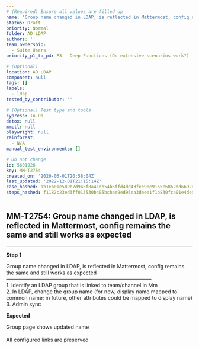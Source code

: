 ```yaml
---
# (Required) Ensure all values are filled up
name: 'Group name changed in LDAP, is reflected in Mattermost, config remains the same and still works as expected'
status: Draft
priority: Normal
folder: AD LDAP
authors: ''
team_ownership:
  - Suite Users
priority_p1_to_p4: P3 - Deep Functions (Do extensive scenarios work?)

# (Optional)
location: AD LDAP
component: null
tags: []
labels:
  - ldap
tested_by_contributor: ''

# (Optional) Test type and tools
cypress: To Do
detox: null
mmctl: null
playwright: null
rainforest:
  - N/A
manual_test_environments: []

# Do not change
id: 5601926
key: MM-T2754
created_on: '2020-06-01T20:58:04Z'
last_updated: '2022-12-01T21:15:14Z'
case_hashed: ab1eb01e589b7d945f8a41db54b5ffd4dd43fee90e9165e6862dd6692d4a58da11853312dd90e578fbd55cd470ccf631
steps_hashed: f1182c23ed3ff013530b405bcbae9ed95ea3deee1f1b830fca01e4dedab4bd2fffcad6d4d527bf3dbbaf706b46b3deda
---
```


<!-- (Auto-generated) Based on frontmatter's "key" and "name" -->

## MM-T2754: Group name changed in LDAP, is reflected in Mattermost, config remains the same and still works as expected

---

**Step 1**

Group name changed in LDAP, is reflected in Mattermost, config remains the same and still works as expected\
————————————————————————————\
1\. Identify an LDAP group that is linked to team/channel in Mm\
2\. In LDAP, change the group name (for now, display name mapped to common name; in future, other attributes could be mapped to display name)\
3\. Admin sync

**Expected**

Group page shows updated name\
\
All configured links are preserved
